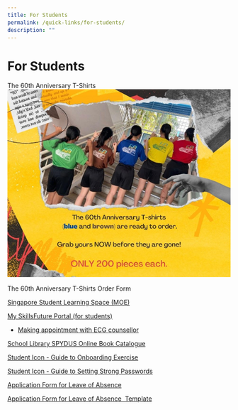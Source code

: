 ```yaml
---
title: For Students
permalink: /quick-links/for-students/
description: ""
---
```

# For Students

The 60th Anniversary T-Shirts![The 60th Anniversary T-Shirts](/images/the%2060th%20anniversary%20t-shirt.jpeg)

The 60th Anniversary T-Shirts Order Form

[Singapore Student Learning Space (MOE)](https://vle.learning.moe.edu.sg/login)

[My SkillsFuture Portal (for students)](https://www.myskillsfuture.gov.sg/content/student/en/secondary.html)

*   [Making appointment with ECG counsellor](https://www.booking.gov.sg/public/services/g4x7dy6z/availability?spId=3l5gO1x9&anonymous=true)

[School Library SPYDUS Online Book Catalogue](https://schoolibrary.moe.edu.sg/swisscottagesec/cgi-bin/spydus.exe/MSGTRN/WPAC/HOME)

[Student Icon - Guide to  Onboarding Exercise](/files/For%20students/Student-iCON-Onboarding-Guide.pdf)

[Student Icon - Guide to Setting Strong Passwords](/files/For%20students/Student-iCON-Password-Requirements-vMarch2021.pdf)

[Application Form for Leave of Absence](https://form.gov.sg/#!/60b99f0b5cc3410012909dbe)

[Application Form for Leave of Absence  Template](https://form.gov.sg/#!/signin)